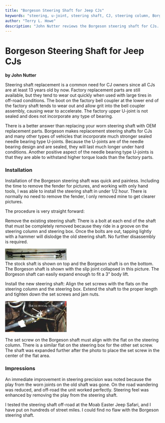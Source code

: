 ```yaml
---
title: "Borgeson Steering Shaft for Jeep CJs"
keywords: "steering, u-joint, steering shaft, CJ, steering column, Borgeson"
author: "Terry L. Howe"
description: "John Nutter reviews the Borgeson steering shaft for CJs.  The steering shaft replace the stock intermediate shaft to return positive steering response."
---
```

# Borgeson Steering Shaft for Jeep CJs

**by John Nutter**

Steering shaft replacement is a common need for CJ owners since all CJs are at least 13 years old by now. Factory replacement parts are still available, but they tend to wear out quickly when used with large tires in off-road conditions. The boot on the factory bell coupler at the lower end of the factory shaft tends to wear out and allow grit into the bell coupler assembly, causing wear to accelerate. The factory upper U-joint is not sealed and does not incorporate any type of bearing.

There is a better answer than replacing your worn steering shaft with OEM replacement parts. Borgeson makes replacement steering shafts for CJs and many other types of vehicles that incorporate much stronger sealed needle bearing type U-joints. Because the U-joints are of the needle bearing design and are sealed, they will last much longer under hard conditions. Another positive aspect of the needle bearing type U-joints is that they are able to withstand higher torque loads than the factory parts.

### Installation

Installation of the Borgeson steering shaft was quick and painless. Including the time to remove the fender for pictures, and working with only hand tools, I was able to install the steering shaft in under 1/2 hour. There is normally no need to remove the fender, I only removed mine to get clearer pictures.

The procedure is very straight forward:

Remove the existing steering shaft: There is a bolt at each end of the shaft that must be completely removed because they ride in a groove on the steering column and steering box. Once the bolts are out, tapping lightly with a hammer will dislodge the old steering shaft. No further disassembly is required.

[![shaft comparison](../../../img/steer/boths.jpg)](../../../img/steer/both.jpg)   
The stock shaft is shown on top and the Borgeson shaft is on the bottom. The Borgeson shaft is shown with the slip joint collapsed in this picture. The Borgeson shaft can easily expand enough to fit a 3" body lift.
  
Install the new steering shaft: Align the set screws with the flats on the steering column and the steering box. Extend the shaft to the proper length and tighten down the set screws and jam nuts.

[![shaft installed](../../../img/steer/insts.jpg)](../../../img/steer/inst.jpg)   

The set screw on the Borgeson shaft must align with the flat on the steering column. There is a similar flat on the steering box for the other set screw. The shaft was expanded further after the photo to place the set screw in the center of the flat area.

### Impressions

An immediate improvement in steering precision was noted because the play from the worn joints on the old shaft was gone. On the road wandering was reduced, and off-road the unit worked perfectly. Steering feel was enhanced by removing the play from the steering shaft.

I tested the steering shaft off-road at the Moab Easter Jeep Safari, and I have put on hundreds of street miles. I could find no flaw with the Borgeson steering shaft.